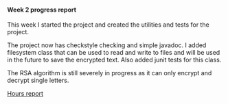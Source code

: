 #### Week 2 progress report

This week I started the project and created the utilities and tests for the project.

The project now has checkstyle checking and simple javadoc. I added filesystem class that can be used to read
and write to files and will be used in the future to save the encrypted text. Also added junit tests for this
class.

The RSA algorithm is still severely in progress as it can only encrypt and decrypt single letters.

[Hours report](https://github.com/Vesulius/RSA/tree/master/documentation/hour_report.md)
